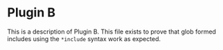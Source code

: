 # Plugin B

This is a description of Plugin B. This file exists to prove that glob formed
includes using the `*include` syntax work as expected.
